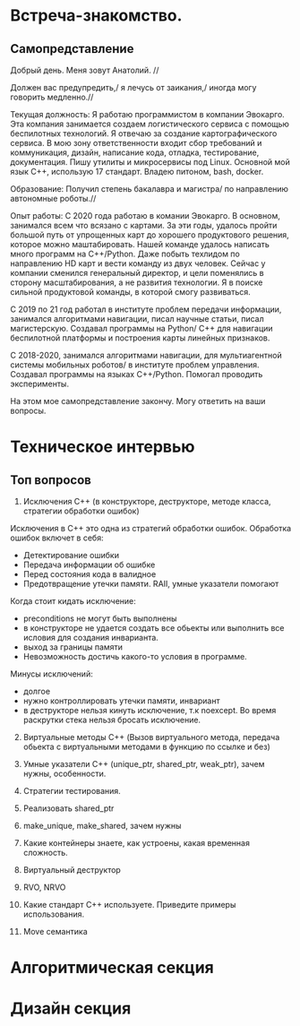 # Встреча-знакомство.

## Самопредставление

Добрый день. Меня зовут Анатолий. //

Должен вас предупредить,/ я лечусь от заикания,/ иногда могу говорить
медленно.//

Текущая должность: Я работаю программистом в компании Эвокарго. Эта компания
занимается создаем логистического сервиса с помощью беспилотных технологий. Я
отвечаю за создание картографического сервиса. В мою зону ответственности входит
сбор требований и коммуникация, дизайн, написание кода, отладка, тестирование,
документация. Пишу утилиты и микросервисы под Linux. Основной мой язык C++,
использую 17 стандарт. Владею питоном, bash, docker.

Образование: Получил степень бакалавра и магистра/ по направлению автономные
роботы.//

Опыт работы: С 2020 года работаю в комании Эвокарго. В основном, занимался всем
что всязано с картами. За эти годы, удалось пройти большой путь от упрощенных
карт до хорошего продуктового решения, которое можно маштабировать. Нашей
команде удалось написать много программ на C++/Python. Даже побыть техлидом по
направлению HD карт и вести команду из двух человек. Сейчас у компании сменился
генеральный директор, и цели поменялись в сторону масштабирования, а не развития
технологии. Я в поиске сильной продуктовой команды, в которой смогу развиваться.

С 2019 по 21 год работал в институте проблем передачи информации, занимался
алгоритмами навигации, писал научные статьи, писал магистерскую. Создавал
программы на Python/ C++ для навигации беспилотной платформы и построения карты
линейных признаков.

C 2018-2020, занимался алгоритмами навигации, для мультиагентной системы
мобильных роботов/ в институте проблем управления. Создавал программы на языках
C++/Python. Помогал проводить эксперименты.

На этом мое самопредставление закончу. Могу ответить на ваши вопросы.

# Техническое интервью

## Топ вопросов

1. Исключения C++ (в конструкторе, деструкторе, методе класса, стратегии
   обработки ошибок)

Исключения в C++ это одна из стратегий обработки ошибок. Обработка ошибок
включет в себя:

- Детектирование ошибки
- Передача информации об ошибке
- Перед состояния кода в валидное
- Предотвращение утечки памяти. RAII, умные указатели помогают

Когда стоит кидать исключение:

- preconditions не могут быть выполнены
- в конструкторе не удается создать все обьекты или выполнить все исловия для
  создания инварианта.
- выход за границы памяти
- Невозможность достичь какого-то условия в программе.

Минусы исключений:

- долгое
- нужно контроллировать утечки памяти, инвариант
- в деструкторе нельзя кинуть исключение, т.к noexcept. Во время раскрутки стека
  нельзя бросать исключение.

2. Виртуальные методы C++ (Вызов виртуального метода, передача обьекта с
   виртуальными методами в функцию по ссылке и без)

3. Умные указатели C++ (unique_ptr, shared_ptr, weak_ptr), зачем нужны,
   особенности.
4. Стратегии тестирования.
5. Реализовать shared_ptr
6. make_unique, make_shared, зачем нужны
7. Какие контейнеры знаете, как устроены, какая временная сложность.
8. Виртуальный деструктор
9. RVO, NRVO
10. Какие стандарт C++ используете. Приведите примеры использования.
11. Move семантика

# Алгоритмическая секция

# Дизайн секция
